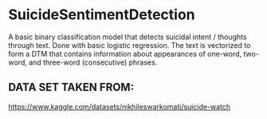 # SuicideSentimentDetection
A basic binary classification model that detects suicidal intent / thoughts through text. Done with basic logistic regression. The text is vectorized to form a DTM that contains information about appearances of one-word, two-word, and three-word (consecutive) phrases.

## DATA SET TAKEN FROM:
https://www.kaggle.com/datasets/nikhileswarkomati/suicide-watch
